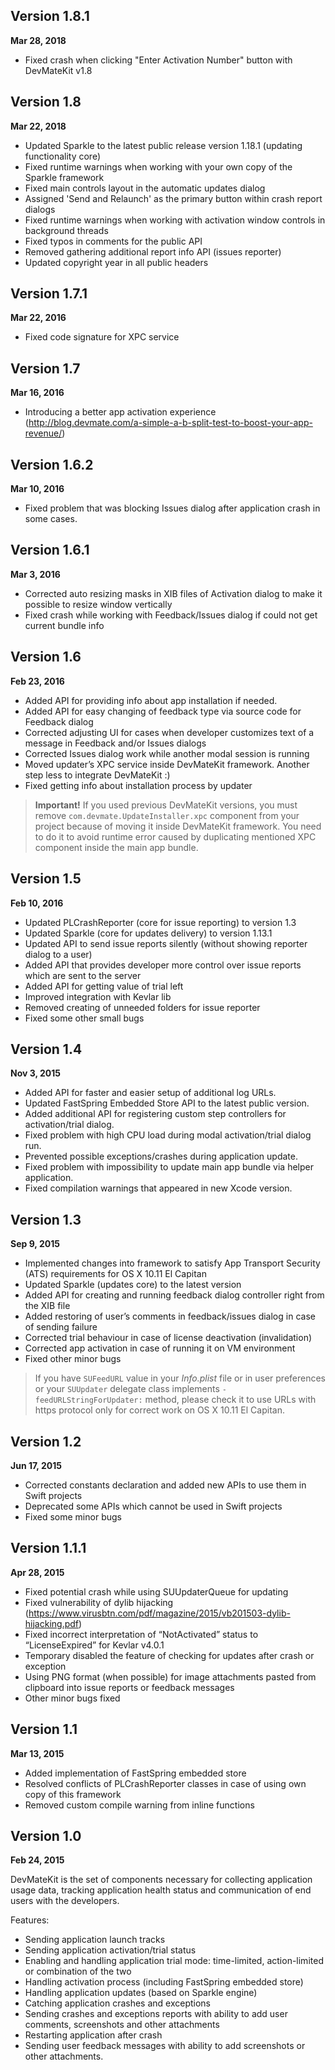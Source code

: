 ## Version 1.8.1
**Mar 28, 2018**
* Fixed crash when clicking "Enter Activation Number" button with DevMateKit v1.8

## Version 1.8
**Mar 22, 2018**
* Updated Sparkle to the latest public release version 1.18.1 (updating functionality core)
* Fixed runtime warnings when working with your own copy of the Sparkle framework
* Fixed main controls layout in the automatic updates dialog
* Assigned 'Send and Relaunch' as the primary button within crash report dialogs
* Fixed runtime warnings when working with activation window controls in background threads
* Fixed typos in comments for the public API
* Removed gathering additional report info API (issues reporter)
* Updated copyright year in all public headers

## Version 1.7.1
**Mar 22, 2016**
* Fixed code signature for XPC service

## Version 1.7
**Mar 16, 2016**
* Introducing a better app activation experience (http://blog.devmate.com/a-simple-a-b-split-test-to-boost-your-app-revenue/)

## Version 1.6.2
**Mar 10, 2016**
* Fixed problem that  was blocking Issues dialog after application crash  in some cases.

## Version 1.6.1
**Mar 3, 2016**
* Corrected auto resizing masks in XIB files of Activation dialog to make it possible to resize window vertically
* Fixed crash while working with Feedback/Issues dialog if could not get current bundle info

## Version 1.6
**Feb 23, 2016**
* Added API for providing info about app installation if needed.
* Added API for easy changing of feedback type via source code for Feedback dialog
* Corrected adjusting UI for cases when developer customizes text of a message in Feedback and/or Issues dialogs
* Corrected Issues dialog work while another modal session is running
* Moved updater’s XPC serviсe inside DevMateKit framework. Another step less to integrate DevMateKit :)
* Fixed getting info about installation process by updater
> **Important!**
> If you used previous DevMateKit versions, you must remove `com.devmate.UpdateInstaller.xpc` component from your project because of moving it inside DevMateKit framework. You need to do it to avoid runtime error caused by duplicating mentioned XPC component inside the main app bundle.

## Version 1.5
**Feb 10, 2016**
* Updated PLCrashReporter (core for issue reporting) to version 1.3
* Updated Sparkle (core for updates delivery) to version 1.13.1
* Updated API to send issue reports silently (without showing reporter dialog to a user)
* Added API that provides developer more control over issue reports which are sent to the server
* Added API for getting value of trial left
* Improved integration with Kevlar lib
* Removed creating of unneeded folders for issue reporter
* Fixed some other small bugs

## Version 1.4
**Nov 3, 2015**
* Added API for faster and easier setup of additional log URLs.
* Updated FastSpring Embedded Store API to the latest public version.
* Added additional API for registering custom step controllers for activation/trial dialog.
* Fixed problem with high CPU load during modal activation/trial dialog run.
* Prevented possible exceptions/crashes during application update.
* Fixed problem with impossibility to update main app bundle via helper application.
* Fixed compilation warnings that appeared in new Xcode version.

## Version 1.3
**Sep 9, 2015**
* Implemented changes into framework to satisfy App Transport Security (ATS) requirements for OS X 10.11 El Capitan
* Updated Sparkle (updates core) to the latest version
* Added API for creating and running feedback dialog controller right from the XIB file
* Added restoring of user’s comments in feedback/issues dialog in case of sending failure
* Corrected trial behaviour in case of license deactivation (invalidation)
* Corrected app activation in case of running it on VM environment
* Fixed other minor bugs
> If you have `SUFeedURL` value in your *Info.plist* file or in user preferences or your `SUUpdater` delegate class implements `-feedURLStringForUpdater:` method, please check it to use URLs with https protocol only for correct work on OS X 10.11 El Capitan.

## Version 1.2
**Jun 17, 2015**
* Corrected constants declaration and added new APIs to use them in Swift projects
* Deprecated some APIs which cannot be used in Swift projects
* Fixed some minor bugs

## Version 1.1.1
**Apr 28, 2015**
* Fixed potential crash while using SUUpdaterQueue for updating
* Fixed vulnerability of dylib hijacking (https://www.virusbtn.com/pdf/magazine/2015/vb201503-dylib-hijacking.pdf)
* Fixed incorrect interpretation of “NotActivated” status to “LicenseExpired” for Kevlar v4.0.1
* Temporary disabled the feature of checking for updates after crash or exception
* Using PNG format (when possible) for image attachments pasted from clipboard into issue reports or feedback messages
* Other minor bugs fixed

## Version 1.1
**Mar 13, 2015**
* Added implementation of FastSpring embedded store
* Resolved conflicts of PLCrashReporter classes in case of using own copy of this framework
* Removed custom compile warning from inline functions

## Version 1.0
**Feb 24, 2015**

DevMateKit is the set of components necessary for collecting application usage data, tracking application health status and communication of end users with the developers.

Features:

 * Sending application launch tracks
 * Sending application activation/trial status
 * Enabling and handling application trial mode: time-limited, action-limited or combination of the two
 * Handling activation process (including FastSpring embedded store)
 * Handling application updates (based on Sparkle engine)
 * Catching application crashes and exceptions
 * Sending crashes and exceptions reports with ability to add user comments, screenshots and other attachments
 * Restarting application after crash
 * Sending user feedback messages with ability to add screenshots or other attachments.
 